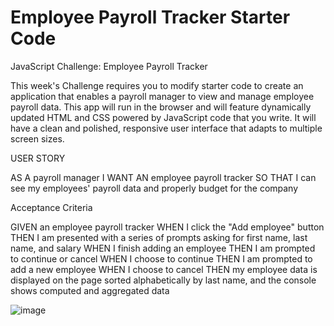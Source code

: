 # Employee Payroll Tracker Starter Code
JavaScript Challenge: Employee Payroll Tracker

This week's Challenge requires you to modify starter code to create an application that enables a payroll manager to view and manage employee payroll data. This app will run in the browser and will feature dynamically updated HTML and CSS powered by JavaScript code that you write. It will have a clean and polished, responsive user interface that adapts to multiple screen sizes.


USER STORY

AS A payroll manager
I WANT AN employee payroll tracker
SO THAT I can see my employees' payroll data and properly budget for the company


Acceptance Criteria

GIVEN an employee payroll tracker
WHEN I click the "Add employee" button
THEN I am presented with a series of prompts asking for first name, last name, and salary
WHEN I finish adding an employee
THEN I am prompted to continue or cancel
WHEN I choose to continue
THEN I am prompted to add a new employee
WHEN I choose to cancel
THEN my employee data is displayed on the page sorted alphabetically by last name, and the console shows computed and aggregated data

![image](https://github.com/scerda8/challenge-3/assets/159675591/5d1b57ef-19a6-4eee-9a3b-8127488270c2)



